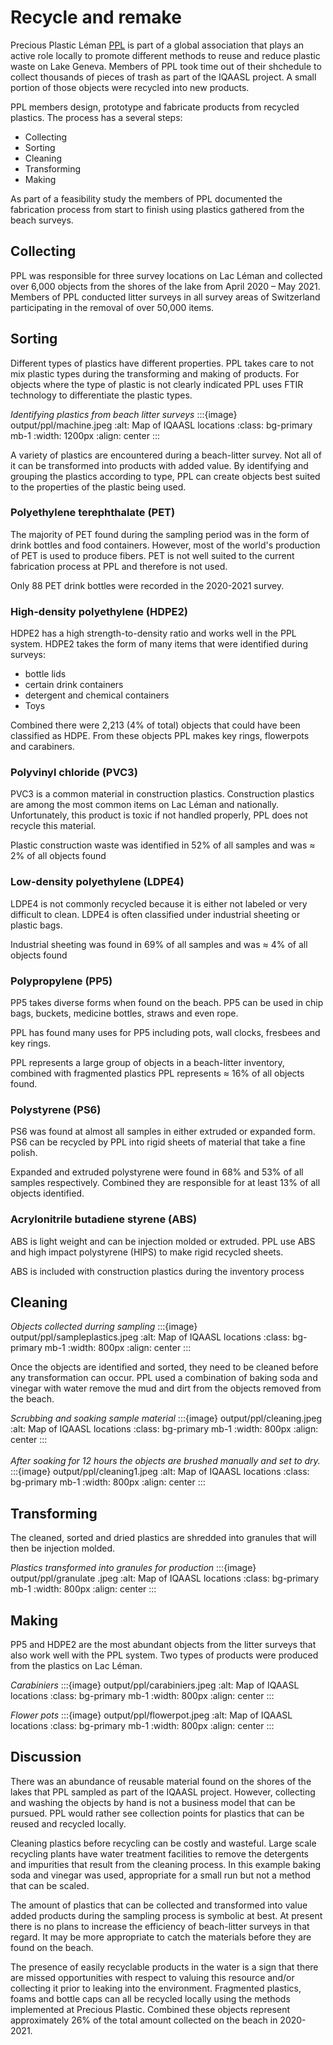 # Recycle and remake 

Precious Plastic Léman [PPL](https://preciousplasticleman.ch/) is part of a global association that plays an active role locally to promote different methods to reuse and reduce plastic waste on Lake Geneva. Members of PPL took time out of their shchedule to collect thousands of pieces of trash as part of the IQAASL project. A small portion of those objects were recycled into new products. 

PPL members design, prototype and fabricate products from recycled plastics. The process has a several steps: 

* Collecting 
* Sorting 
* Cleaning 
* Transforming 
* Making 

As part of a feasibility study the members of PPL documented the fabrication process from start to finish using plastics gathered from the beach surveys. 

## Collecting 

PPL was responsible for three survey locations on Lac Léman and collected over 6,000 objects from the shores of the lake from April 2020 – May 2021. Members of PPL conducted litter surveys in all survey areas of Switzerland participating in the removal of over 50,000 items.  

## Sorting 

Different types of plastics have different properties. PPL takes care to not mix plastic types during the transforming and making of products. For objects where the type of plastic is not clearly indicated PPL uses FTIR technology to differentiate the plastic types.

_Identifying plastics from beach litter surveys_
:::{image} output/ppl/machine.jpeg
:alt: Map of IQAASL locations
:class: bg-primary mb-1
:width: 1200px
:align: center
:::

A variety of plastics are encountered during a beach-litter survey. Not all of it can be transformed into products with added value. By identifying and grouping the plastics according to type, PPL can create objects best suited to the properties of the plastic being used.  

### Polyethylene terephthalate (PET) 

The majority of PET found during the sampling period was in the form of drink bottles and food containers. However, most of the world's production of PET is used to produce fibers. PET is not well suited to the current fabrication process at PPL and therefore is not used.  

Only 88 PET drink bottles were recorded in the 2020-2021 survey. 

### High-density polyethylene (HDPE2) 

HDPE2 has a high strength-to-density ratio and works well in the PPL system. HDPE2 takes the form of many items that were identified during surveys:

* bottle lids 
* certain drink containers
* detergent and chemical containers 
* Toys

Combined there were 2,213 (4% of total) objects that could have been classified as HDPE. From these objects PPL makes key rings, flowerpots and carabiners.  

### Polyvinyl chloride (PVC3) 

PVC3 is a common material in construction plastics. Construction plastics are among the most common items on Lac Léman and nationally. Unfortunately, this product is toxic if not handled properly, PPL does not recycle this material. 

Plastic construction waste was identified in 52% of all samples and was $\approx$ 2% of all objects found 

### Low-density polyethylene (LDPE4) 

LDPE4 is not commonly recycled because it is either not labeled or very difficult to clean. LDPE4 is often classified under industrial sheeting or plastic bags.

Industrial sheeting was found in 69% of all samples and was $\approx$ 4% of all objects found

### Polypropylene (PP5) 

PP5 takes diverse forms when found on the beach. PP5 can be used in chip bags, buckets, medicine bottles, straws and even rope.  

PPL has found many uses for PP5 including pots, wall clocks, fresbees and  key rings.

PPL represents a large group of objects in a beach-litter inventory, combined with fragmented plastics PPL represents $\approx$ 16% of all objects found.

### Polystyrene (PS6) 

PS6 was found at almost all samples in either extruded or expanded form. PS6 can be recycled by PPL into rigid sheets of material that take a fine polish. 

Expanded and extruded polystyrene were found in 68% and 53% of all samples respectively. Combined they are responsible for at least 13% of all objects identified. 

### Acrylonitrile butadiene styrene (ABS) 

ABS is light weight and can be injection molded or extruded. PPL use ABS and high impact polystyrene (HIPS) to make rigid recycled sheets.  

ABS is included with construction plastics during the inventory process 

## Cleaning 

_Objects collected durring sampling_
:::{image} output/ppl/sampleplastics.jpeg
:alt: Map of IQAASL locations
:class: bg-primary mb-1
:width: 800px
:align: center
:::

Once the objects are identified and sorted, they need to be cleaned before any transformation can occur. PPL used a combination of baking soda and vinegar with water remove the mud and dirt from the objects removed from the beach. 

_Scrubbing and soaking sample material_
:::{image} output/ppl/cleaning.jpeg
:alt: Map of IQAASL locations
:class: bg-primary mb-1
:width: 800px
:align: center
:::
<br></br>
_After soaking for 12 hours the objects are brushed manually and set to dry._
:::{image} output/ppl/cleaning1.jpeg
:alt: Map of IQAASL locations
:class: bg-primary mb-1
:width: 800px
:align: center
:::


## Transforming 

The cleaned, sorted and dried plastics are shredded into granules that will then be injection molded. 

_Plastics transformed into granules for production_
:::{image} output/ppl/granulate .jpeg
:alt: Map of IQAASL locations
:class: bg-primary mb-1
:width: 800px
:align: center
:::

## Making 

PP5 and HDPE2 are the most abundant objects from the litter surveys that also work well with the PPL system. Two types of products were produced from the plastics on Lac Léman. 

_Carabiniers_
:::{image} output/ppl/carabiniers.jpeg
:alt: Map of IQAASL locations
:class: bg-primary mb-1
:width: 800px
:align: center
:::

_Flower pots_
:::{image} output/ppl/flowerpot.jpeg
:alt: Map of IQAASL locations
:class: bg-primary mb-1
:width: 800px
:align: center
:::

## Discussion 

There was an abundance of reusable material found on the shores of the lakes that PPL sampled as part of the IQAASL project. However, collecting and washing the objects by hand is not a business model that can be pursued. PPL would rather see collection points for plastics that can be reused and recycled locally. 

Cleaning plastics before recycling can be costly and wasteful. Large scale recycling plants have water treatment facilities to remove the detergents and impurities that result from the cleaning process. In this example baking soda and vinegar was used, appropriate for a small run but not a method that can be scaled.  

The amount of plastics that can be collected and transformed into value added products during the sampling process is symbolic at best. At present there is no plans to increase the efficiency of beach-litter surveys in that regard. It may be more appropriate to catch the materials before they are found on the beach. 

The presence of easily recyclable products in the water is a sign that there are missed opportunities with respect to valuing this resource and/or collecting it prior to leaking into the environment. Fragmented plastics, foams and bottle caps can all be recycled locally using the methods implemented at Precious Plastic. Combined these objects represent approximately 26% of the total amount collected on the beach in 2020-2021. 